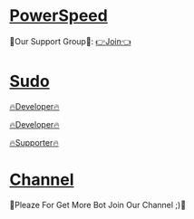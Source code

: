 # [PowerSpeed](https://telegram.me/powerspeed_ch)

🔰Our Support Group🔰: [👉Join👈](https://telegram.me/joinchat/DRd6IT4K-uTcPsVGWJD07Q)



# [Sudo](https://telegram.me/powerspeed_ch)

[🔥Developer🔥](https://telegram.me/amir_anonymous)

[🔥Developer🔥](https://telegram.me/crazy_sudo)

[🔥Supporter🔥](https://telegram.me/mromidbalooch)


# [Channel](https://telegram.me/powerspeed_ch)

📍Pleaze For Get More Bot Join Our Channel ;)📍
